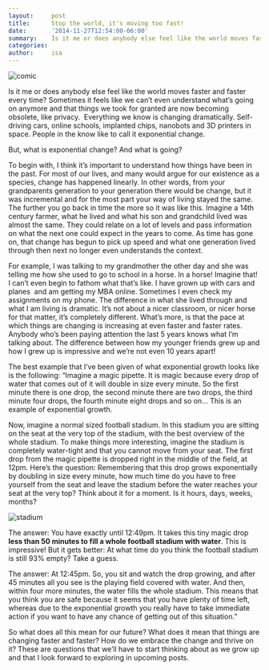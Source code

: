 ```yaml
---
layout:     post
title:      Stop the world, it's moving too fast!
date:       '2014-11-27T12:54:00-06:00'
summary:    Is it me or does anybody else feel like the world moves faster and faster every time? 
categories:
author:     isa
---
```


![comic](http://31.media.tumblr.com/66c5cdcf53f6280db58966ee235b4666/tumblr_inline_nfpl2k9Mp91sa3u4l.jpg)

Is it me or does anybody else feel like the world moves faster and faster every time? Sometimes it feels like we can’t even understand what’s going on anymore and that things we took for granted are now becoming obsolete, like privacy.  Everything we know is changing dramatically. Self-driving cars, online schools, implanted chips, nanobots and 3D printers in space. People in the know like to call it exponential change. 

But, what is exponential change? And what is going? 

To begin with, I think it’s important to understand how things have been in the past. For most of our lives, and many would argue for our existence as a species, change has happened linearly. In other words, from your grandparents generation to your generation there would be change, but it was incremental and for the most part your way of living stayed the same. The further you go back in time the more so it was like this. Imagine a 14th century farmer, what he lived and what his son and grandchild lived was almost the same. They could relate on a lot of levels and pass information on what the next one could expect in the years to come. As time has gone on, that change has begun to pick up speed and what one generation lived through then next no longer even understands the context. 

For example, I was talking to my grandmother the other day and she was telling me how she used to go to school in a horse. In a horse! Imagine that! I can’t even begin to fathom what that’s like. I have grown up with cars and planes  and am getting my MBA online. Sometimes I even check my assignments on my phone. The difference in what she lived through and what I am living is dramatic. It’s not about a nicer classroom, or nicer horse for that matter, it’s completely different. What’s more, is that the pace at which things are changing is increasing at even faster and faster rates. Anybody who’s been paying attention the last 5 years knows what I’m talking about. The difference between how my younger friends grew up and how I grew up is impressive and we’re not even 10 years apart!

The best example that I’ve been given of what exponential growth looks like is the following:
“Imagine a magic pipette. It is magic because every drop of water that comes out of it will double in size every minute. So the first minute there is one drop, the second minute there are two drops, the third minute four drops, the fourth minute eight drops and so on… This is an example of exponential growth. 

Now, imagine a normal sized football stadium. In this stadium you are sitting on the seat at the very top of the stadium, with the best overview of the whole stadium. To make things more interesting, imagine the stadium is completely water-tight and that you cannot move from your seat. The first drop from the magic pipette is dropped right in the middle of the field, at 12pm. Here’s the question: Remembering that this drop grows exponentially by doubling in size every minute, how much time do you have to free yourself from the seat and leave the stadium before the water reaches your seat at the very top? Think about it for a moment. Is it hours, days, weeks, months?

![stadium](http://38.media.tumblr.com/0539dfd0657c99efe0b2986667f09d2a/tumblr_inline_nfpllmyh371sa3u4l.jpg)

The answer: You have exactly until 12:49pm. It takes this tiny magic drop **less than 50 minutes to fill a whole football stadium with water**. This is impressive! But it gets better: At what time do you think the football stadium is still 93% empty? Take a guess.

The answer: At 12:45pm. So, you sit and watch the drop growing, and after 45 minutes all you see is the playing field covered with water. And then, within four more minutes, the water fills the whole stadium. This means that you think you are safe because it seems that you have plenty of time left, whereas due to the exponential growth you really have to take immediate action if you want to have any chance of getting out of this situation.”

So what does all this mean for our future? What does it mean that things are changing faster and faster? How do we embrace the change and thrive on it? These are questions that we’ll have to start thinking about as we grow up and that I look forward to exploring in upcoming posts. 
